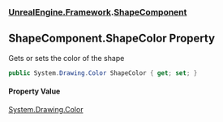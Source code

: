 ### [UnrealEngine.Framework](./UnrealEngine-Framework.md 'UnrealEngine.Framework').[ShapeComponent](./ShapeComponent.md 'UnrealEngine.Framework.ShapeComponent')
## ShapeComponent.ShapeColor Property
Gets or sets the color of the shape  
```csharp
public System.Drawing.Color ShapeColor { get; set; }
```
#### Property Value
[System.Drawing.Color](https://docs.microsoft.com/en-us/dotnet/api/System.Drawing.Color 'System.Drawing.Color')  

